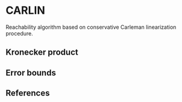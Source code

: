 # CARLIN

Reachability algorithm based on conservative Carleman linearization procedure.

## Kronecker product

## Error bounds

## References
